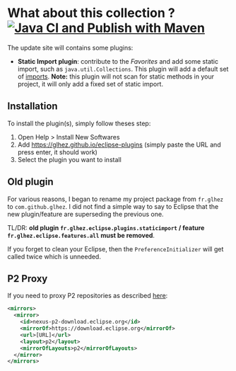 # What about this collection ? [![Java CI and Publish with Maven](https://github.com/glhez/eclipse-plugins/actions/workflows/build.yml/badge.svg)](https://github.com/glhez/eclipse-plugins/actions/workflows/build.yml)

The update site will contains some plugins:

- **Static   Import   plugin**:   contribute   to  the  _Favorites_  and  add  some  static  import,  such  as
  `java.util.Collections`.  This  plugin  will add a default set of [imports][1]. **Note:** this plugin will not
  scan for static methods in your project, it will only add a fixed set of static import.

## Installation

To install the plugin(s), simply follow theses step:

1. Open Help > Install New Softwares
2. Add <https://glhez.github.io/eclipse-plugins> (simply paste the URL and press enter, it should work)
3. Select the plugin you want to install

## Old plugin

For various reasons, I began to rename my project package from `fr.glhez` to `com.github.glhez`.
I did not find a simple way to say to Eclipse that the new plugin/feature are superseding the previous one.

TL/DR: **old plugin `fr.glhez.eclipse.plugins.staticimport` / feature `fr.glhez.eclipse.features.all` must be removed**.

If you forget to clean your Eclipse, then the `PreferenceInitializer` will get called twice which is unneeded.

## P2 Proxy

If you need to proxy P2 repositories as described [here][2]:

```xml
<mirrors>
  <mirror>
    <id>nexus-p2-download.eclipse.org</id>
    <mirrorOf>https://download.eclipse.org</mirrorOf>
    <url>[URL]</url>
    <layout>p2</layout>
    <mirrorOfLayouts>p2</mirrorOfLayouts>
  </mirror>
</mirrors>
```

[1]: com.github.glhez.eclipse.plugins.staticimport/src/main/java/com/github/glhez/eclipse/plugins/staticimport/PreferenceInitializer.java
[2]: https://wiki.eclipse.org/Tycho/Target_Platform/Authentication_and_Mirrors


